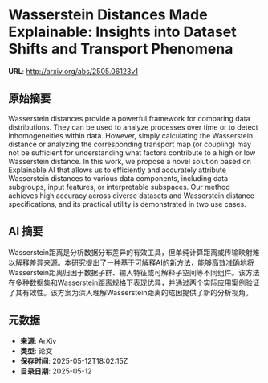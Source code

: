 # Wasserstein Distances Made Explainable: Insights into Dataset Shifts and Transport Phenomena

**URL**: http://arxiv.org/abs/2505.06123v1

## 原始摘要

Wasserstein distances provide a powerful framework for comparing data
distributions. They can be used to analyze processes over time or to detect
inhomogeneities within data. However, simply calculating the Wasserstein
distance or analyzing the corresponding transport map (or coupling) may not be
sufficient for understanding what factors contribute to a high or low
Wasserstein distance. In this work, we propose a novel solution based on
Explainable AI that allows us to efficiently and accurately attribute
Wasserstein distances to various data components, including data subgroups,
input features, or interpretable subspaces. Our method achieves high accuracy
across diverse datasets and Wasserstein distance specifications, and its
practical utility is demonstrated in two use cases.


## AI 摘要

Wasserstein距离是分析数据分布差异的有效工具，但单纯计算距离或传输映射难以解释差异来源。本研究提出了一种基于可解释AI的新方法，能够高效准确地将Wasserstein距离归因于数据子群、输入特征或可解释子空间等不同组件。该方法在多种数据集和Wasserstein距离规格下表现优异，并通过两个实际应用案例验证了其有效性。该方案为深入理解Wasserstein距离的成因提供了新的分析视角。

## 元数据

- **来源**: ArXiv
- **类型**: 论文
- **保存时间**: 2025-05-12T18:02:15Z
- **目录日期**: 2025-05-12
